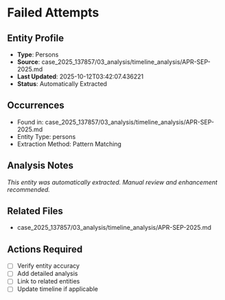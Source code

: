 # Failed Attempts

## Entity Profile
- **Type**: Persons
- **Source**: case_2025_137857/03_analysis/timeline_analysis/APR-SEP-2025.md
- **Last Updated**: 2025-10-12T03:42:07.436221
- **Status**: Automatically Extracted

## Occurrences
- Found in: case_2025_137857/03_analysis/timeline_analysis/APR-SEP-2025.md
- Entity Type: persons
- Extraction Method: Pattern Matching

## Analysis Notes
*This entity was automatically extracted. Manual review and enhancement recommended.*

## Related Files
- case_2025_137857/03_analysis/timeline_analysis/APR-SEP-2025.md

## Actions Required
- [ ] Verify entity accuracy
- [ ] Add detailed analysis
- [ ] Link to related entities
- [ ] Update timeline if applicable
